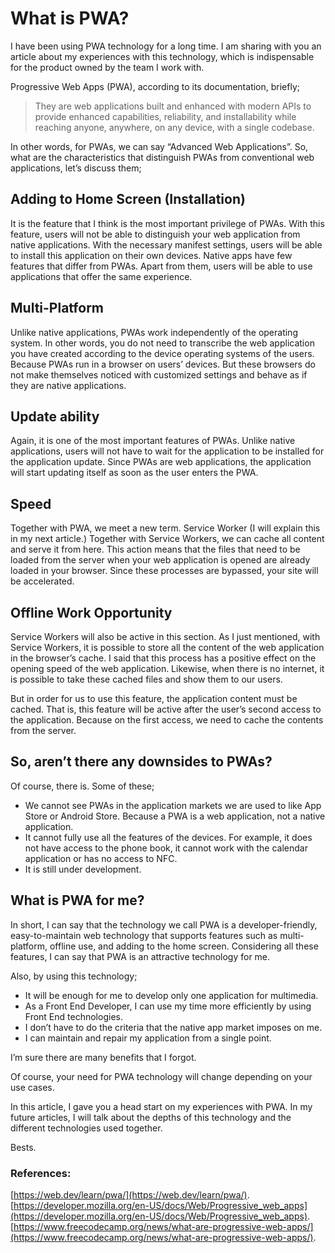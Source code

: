 # What is PWA?

I have been using PWA technology for a long time. I am sharing with you an article about my experiences with this technology, which is indispensable for the product owned by the team I work with.

Progressive Web Apps (PWA), according to its documentation, briefly;

> They are web applications built and enhanced with modern APIs to provide enhanced capabilities, reliability, and installability while reaching anyone, anywhere, on any device, with a single codebase.

In other words, for PWAs, we can say “Advanced Web Applications”. So, what are the characteristics that distinguish PWAs from conventional web applications, let’s discuss them;

## Adding to Home Screen (Installation)

It is the feature that I think is the most important privilege of PWAs. With this feature, users will not be able to distinguish your web application from native applications. With the necessary manifest settings, users will be able to install this application on their own devices. Native apps have few features that differ from PWAs. Apart from them, users will be able to use applications that offer the same experience.

## Multi-Platform
Unlike native applications, PWAs work independently of the operating system. In other words, you do not need to transcribe the web application you have created according to the device operating systems of the users. Because PWAs run in a browser on users’ devices. But these browsers do not make themselves noticed with customized settings and behave as if they are native applications.

## Update ability
Again, it is one of the most important features of PWAs. Unlike native applications, users will not have to wait for the application to be installed for the application update. Since PWAs are web applications, the application will start updating itself as soon as the user enters the PWA.

## Speed
Together with PWA, we meet a new term. Service Worker (I will explain this in my next article.) Together with Service Workers, we can cache all content and serve it from here. This action means that the files that need to be loaded from the server when your web application is opened are already loaded in your browser. Since these processes are bypassed, your site will be accelerated.

## Offline Work Opportunity
Service Workers will also be active in this section. As I just mentioned, with Service Workers, it is possible to store all the content of the web application in the browser’s cache. I said that this process has a positive effect on the opening speed of the web application. Likewise, when there is no internet, it is possible to take these cached files and show them to our users.

But in order for us to use this feature, the application content must be cached. That is, this feature will be active after the user’s second access to the application. Because on the first access, we need to cache the contents from the server.

## So, aren’t there any downsides to PWAs?
Of course, there is. Some of these;

- We cannot see PWAs in the application markets we are used to like App Store or Android Store. Because a PWA is a web application, not a native application.
- It cannot fully use all the features of the devices. For example, it does not have access to the phone book, it cannot work with the calendar application or has no access to NFC.
- It is still under development.

## What is PWA for me?
In short, I can say that the technology we call PWA is a developer-friendly, easy-to-maintain web technology that supports features such as multi-platform, offline use, and adding to the home screen. Considering all these features, I can say that PWA is an attractive technology for me.

Also, by using this technology;

- It will be enough for me to develop only one application for multimedia.
- As a Front End Developer, I can use my time more efficiently by using Front End technologies.
- I don’t have to do the criteria that the native app market imposes on me.
- I can maintain and repair my application from a single point.

I’m sure there are many benefits that I forgot.

Of course, your need for PWA technology will change depending on your use cases.

In this article, I gave you a head start on my experiences with PWA. In my future articles, I will talk about the depths of this technology and the different technologies used together.

Bests.

### References:

[https://web.dev/learn/pwa/](https://web.dev/learn/pwa/).
[https://developer.mozilla.org/en-US/docs/Web/Progressive_web_apps](https://developer.mozilla.org/en-US/docs/Web/Progressive_web_apps).
[https://www.freecodecamp.org/news/what-are-progressive-web-apps/](https://www.freecodecamp.org/news/what-are-progressive-web-apps/).






